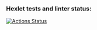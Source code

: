 ### Hexlet tests and linter status:
[![Actions Status](https://github.com/vzletit/frontend-project-lvl4/workflows/hexlet-check/badge.svg)](https://github.com/vzletit/frontend-project-lvl4/actions)